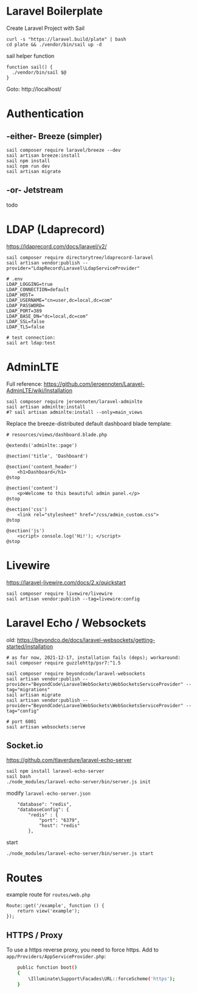 # Laravel Boilerplate 

Create Laravel Project with Sail
```
curl -s "https://laravel.build/plate" | bash
cd plate && ./vendor/bin/sail up -d
```

sail helper function
```
function sail() {
  ./vendor/bin/sail $@
}
```

Goto: http://localhost/

# Authentication

## -either- Breeze (simpler)
```
sail composer require laravel/breeze --dev
sail artisan breeze:install
sail npm install
sail npm run dev
sail artisan migrate
```

## -or- Jetstream

todo


# LDAP (Ldaprecord)
https://ldaprecord.com/docs/laravel/v2/
```
sail composer require directorytree/ldaprecord-laravel
sail artisan vendor:publish --provider="LdapRecord\Laravel\LdapServiceProvider"

# .env
LDAP_LOGGING=true
LDAP_CONNECTION=default
LDAP_HOST=
LDAP_USERNAME="cn=user,dc=local,dc=com"
LDAP_PASSWORD=
LDAP_PORT=389
LDAP_BASE_DN="dc=local,dc=com"
LDAP_SSL=false
LDAP_TLS=false

# test connection:
sail art ldap:test
```

#  AdminLTE

Full reference: https://github.com/jeroennoten/Laravel-AdminLTE/wiki/Installation

```
sail composer require jeroennoten/laravel-adminlte
sail artisan adminlte:install
#? sail artisan adminlte:install --only=main_views
```

Replace the breeze-distributed default dashboard blade template:
```
# resources/views/dashboard.blade.php

@extends('adminlte::page')

@section('title', 'Dashboard')

@section('content_header')
    <h1>Dashboard</h1>
@stop

@section('content')
    <p>Welcome to this beautiful admin panel.</p>
@stop

@section('css')
    <link rel="stylesheet" href="/css/admin_custom.css">
@stop

@section('js')
    <script> console.log('Hi!'); </script>
@stop
```


# Livewire

https://laravel-livewire.com/docs/2.x/quickstart
```
sail composer require livewire/livewire
sail artisan vendor:publish --tag=livewire:config
```

# Laravel Echo / Websockets

old:
https://beyondco.de/docs/laravel-websockets/getting-started/installation

```
# as for now, 2021-12-17, installation fails (deps); workaround:
sail composer require guzzlehttp/psr7:^1.5

sail composer require beyondcode/laravel-websockets
sail artisan vendor:publish --provider="BeyondCode\LaravelWebSockets\WebSocketsServiceProvider" --tag="migrations"
sail artisan migrate
sail artisan vendor:publish --provider="BeyondCode\LaravelWebSockets\WebSocketsServiceProvider" --tag="config"

# port 6001
sail artisan websockets:serve
```

## Socket.io
https://github.com/tlaverdure/laravel-echo-server
```
sail npm install laravel-echo-server
sail bash
./node_modules/laravel-echo-server/bin/server.js init
```
modify `laravel-echo-server.json`
```
	"database": "redis",
	"databaseConfig": {
		"redis" : {
			"port": "6379",
			"host": "redis"
		},

```
start
```
./node_modules/laravel-echo-server/bin/server.js start
```

# Routes

example route for `routes/web.php`
```
Route::get('/example', function () {
    return view('example');
});
```



## HTTPS / Proxy

To use a https reverse proxy, you need to force https.
Add to `app/Providers/AppServiceProvider.php`:
```bash
    public function boot()
    {
        \Illuminate\Support\Facades\URL::forceScheme('https');
    }
```
